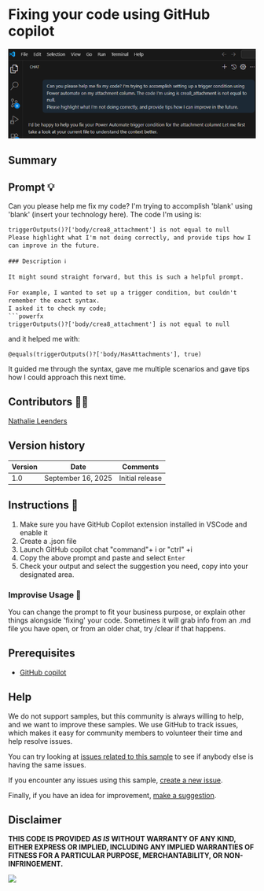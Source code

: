 # Fixing your code using GitHub copilot

![Screenshot of the prompt in use](./assets/prompt.png)

## Summary

## Prompt 💡
Can you please help me fix my code? I'm trying to accomplish 'blank' using 'blank' (insert your technology here).
The code I'm using is:
```powerfx
triggerOutputs()?['body/crea8_attachment'] is not equal to null
Please highlight what I'm not doing correctly, and provide tips how I can improve in the future. 

### Description ℹ️

It might sound straight forward, but this is such a helpful prompt. 

For example, I wanted to set up a trigger condition, but couldn't remember the exact syntax.
I asked it to check my code; 
```powerfx
triggerOutputs()?['body/crea8_attachment'] is not equal to null
```
 and it helped me with: 

```powerfx
@equals(triggerOutputs()?['body/HasAttachments'], true)
```
It guided me through the syntax, gave me multiple scenarios and gave tips how I could approach this next time.

## Contributors 👨‍💻

[Nathalie Leenders](https://github.com/nathalie-leenders)

## Version history

Version|Date|Comments
-------|----|--------
1.0|September 16, 2025|Initial release

## Instructions 📝

1. Make sure you have GitHub Copilot extension installed in VSCode and enable it
2. Create a .json file
3. Launch GitHub copilot chat "command"+ i or "ctrl" +i
4. Copy the above prompt and paste and select `Enter`
5. Check your output and select the suggestion you need, copy into your designated area.

### Improvise Usage 🚀
You can change the prompt to fit your business purpose, or explain other things alongside 'fixing' your code. Sometimes it will grab info from an .md file you have open, or from an older chat, try /clear if that happens.

## Prerequisites

* [GitHub copilot](https://copilot.github.com/)

## Help

We do not support samples, but this community is always willing to help, and we want to improve these samples. We use GitHub to track issues, which makes it easy for  community members to volunteer their time and help resolve issues.

You can try looking at [issues related to this sample](https://github.com/pnp/copilot-prompts/issues?q=label%3A%22sample%3A%20github-copilot-fix-code%22) to see if anybody else is having the same issues.

If you encounter any issues using this sample, [create a new issue](https://github.com/pnp/copilot-prompts/issues/new).

Finally, if you have an idea for improvement, [make a suggestion](https://github.com/pnp/copilot-prompts/issues/new).

## Disclaimer

**THIS CODE IS PROVIDED *AS IS* WITHOUT WARRANTY OF ANY KIND, EITHER EXPRESS OR IMPLIED, INCLUDING ANY IMPLIED WARRANTIES OF FITNESS FOR A PARTICULAR PURPOSE, MERCHANTABILITY, OR NON-INFRINGEMENT.**

![](https://m365-visitor-stats.azurewebsites.net/SamplesGallery/copilotprompts-github-copilot-fix-code)

